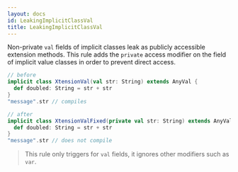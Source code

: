 ```yaml
---
layout: docs
id: LeakingImplicitClassVal
title: LeakingImplicitClassVal
---
```


Non-private `val` fields of implicit classes leak as publicly accessible
extension methods. This rule adds the `private` access modifier on the field of
implicit value classes in order to prevent direct access.

```scala
// before
implicit class XtensionVal(val str: String) extends AnyVal {
  def doubled: String = str + str
}
"message".str // compiles

// after
implicit class XtensionValFixed(private val str: String) extends AnyVal {
  def doubled: String = str + str
}
"message".str // does not compile
```

> This rule only triggers for `val` fields, it ignores other modifiers such
as `var`.

